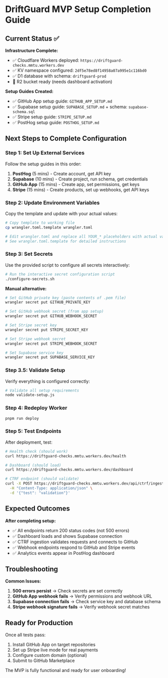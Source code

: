 # DriftGuard MVP Setup Completion Guide

## Current Status ✅

**Infrastructure Complete:**
- ✅ Cloudflare Workers deployed: `https://driftguard-checks.mmtu.workers.dev`
- ✅ KV namespace configured: `2df5e78ed8f14958a07a995e1c116bd0`
- ✅ D1 database with schema: `driftguard-prod`
- 📝 R2 bucket ready (needs dashboard activation)

**Setup Guides Created:**
- ✅ GitHub App setup guide: `GITHUB_APP_SETUP.md`
- ✅ Supabase setup guide: `SUPABASE_SETUP.md` + schema: `supabase-schema.sql`
- ✅ Stripe setup guide: `STRIPE_SETUP.md`
- ✅ PostHog setup guide: `POSTHOG_SETUP.md`

## Next Steps to Complete Configuration

### Step 1: Set Up External Services

Follow the setup guides in this order:

1. **PostHog** (5 mins) - Create account, get API key
2. **Supabase** (10 mins) - Create project, run schema, get credentials
3. **GitHub App** (15 mins) - Create app, set permissions, get keys
4. **Stripe** (15 mins) - Create products, set up webhooks, get API keys

### Step 2: Update Environment Variables

Copy the template and update with your actual values:

```bash
# Copy template to working file
cp wrangler.toml.template wrangler.toml

# Edit wrangler.toml and replace all YOUR_* placeholders with actual values
# See wrangler.toml.template for detailed instructions
```

### Step 3: Set Secrets

Use the provided script to configure all secrets interactively:

```bash
# Run the interactive secret configuration script
./configure-secrets.sh
```

**Manual alternative:**
```bash
# Set GitHub private key (paste contents of .pem file)
wrangler secret put GITHUB_PRIVATE_KEY

# Set GitHub webhook secret (from app setup)
wrangler secret put GITHUB_WEBHOOK_SECRET

# Set Stripe secret key
wrangler secret put STRIPE_SECRET_KEY

# Set Stripe webhook secret
wrangler secret put STRIPE_WEBHOOK_SECRET

# Set Supabase service key
wrangler secret put SUPABASE_SERVICE_KEY
```

### Step 3.5: Validate Setup

Verify everything is configured correctly:

```bash
# Validate all setup requirements
node validate-setup.js
```

### Step 4: Redeploy Worker

```bash
pnpm run deploy
```

### Step 5: Test Endpoints

After deployment, test:

```bash
# Health check (should work)
curl https://driftguard-checks.mmtu.workers.dev/health

# Dashboard (should load)
curl https://driftguard-checks.mmtu.workers.dev/dashboard

# CTRF endpoint (should validate)
curl -X POST https://driftguard-checks.mmtu.workers.dev/api/ctrf/ingest \
  -H "Content-Type: application/json" \
  -d '{"test": "validation"}'
```

## Expected Outcomes

**After completing setup:**
- ✅ All endpoints return 200 status codes (not 500 errors)
- ✅ Dashboard loads and shows Supabase connection
- ✅ CTRF ingestion validates requests and connects to GitHub
- ✅ Webhook endpoints respond to GitHub and Stripe events
- ✅ Analytics events appear in PostHog dashboard

## Troubleshooting

**Common Issues:**

1. **500 errors persist** → Check secrets are set correctly
2. **GitHub App webhook fails** → Verify permissions and webhook URL
3. **Supabase connection fails** → Check service key and database schema
4. **Stripe webhook signature fails** → Verify webhook secret matches

## Ready for Production

Once all tests pass:
1. Install GitHub App on target repositories
2. Set up Stripe live mode for real payments
3. Configure custom domain (optional)
4. Submit to GitHub Marketplace

The MVP is fully functional and ready for user onboarding!
